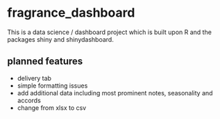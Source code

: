 # fragrance_dashboard
This is a data science / dashboard project which is built upon R and the packages shiny and shinydashboard.

## planned features
* delivery tab
* simple formatting issues
* add additional data including most prominent notes, seasonality and accords
* change from xlsx to csv
